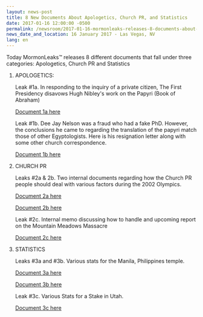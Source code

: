```yaml
---
layout: news-post
title: 8 New Documents About Apologetics, Church PR, and Statistics 
date: 2017-01-16 12:00:00 -0500
permalink: /newsroom/2017-01-16-mormonleaks-releases-8-documents-about-apologetics-pr-and-statistics/
news_date_and_location: 16 January 2017 - Las Vegas, NV
lang: en
---
```

Today MormonLeaks&trade; releases 8 different documents that fall under three categories: Apologetics, Church PR and Statistics

1. APOLOGETICS:

	Leak #1a. In responding to the inquiry of a private citizen, The First Presidency disavows Hugh Nibley's work on the Papyri (Book of Abraham)

	[Document 1a here](http://docdro.id/ySraZVB)

	Leak #1b. Dee Jay Nelson was a fraud who had a fake PhD. However, the conclusions he came to regarding the translation of the papyri match those of other Egyptologists. Here is his resignation letter along with some other church correspondence.

	[Document 1b here](http://docdro.id/XNK19dC)

2. CHURCH PR

	Leaks #2a & 2b. Two internal documents regarding how the Church PR people should deal with various factors during the 2002 Olympics.

	[Document 2a here](http://docdro.id/W3258St)

	[Document 2b here](http://docdro.id/DLFo9Cd)

	Leak #2c. Internal memo discussing how to handle and upcoming report on the Mountain Meadows Massacre

	[Document 2c here](http://docdro.id/m9XrcIl)

3. STATISTICS

	Leaks #3a and #3b. Various stats for the Manila, Philippines temple.

	[Document 3a here](http://docdro.id/hnoGtBf)

	[Document 3b here](http://docdro.id/q3Ekscx)

	Leak #3c. Various Stats for a Stake in Utah.

	[Document 3c here](http://docdro.id/fiRILle)
